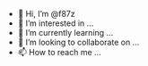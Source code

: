 - 👋 Hi, I’m @f87z
- 👀 I’m interested in ...
- 🌱 I’m currently learning ...
- 💞️ I’m looking to collaborate on ...
- 📫 How to reach me ...

<!---
f87z/f87z is a ✨ special ✨ repository because its `README.md` (this file) appears on your GitHub profile.
You can click the Preview link to take a look at your changes.
--->
